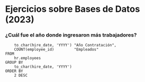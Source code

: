 # Ejercicios sobre Bases de Datos (2023)

### ¿Cuál fue el año donde ingresaron más trabajadores?

```SELECT
    to_char(hire_date, 'YYYY') "Año Contratación",
    COUNT(employee_id)         "Empleados"
FROM
    hr.employees
GROUP BY
    to_char(hire_date, 'YYYY')
ORDER BY
    2 DESC

